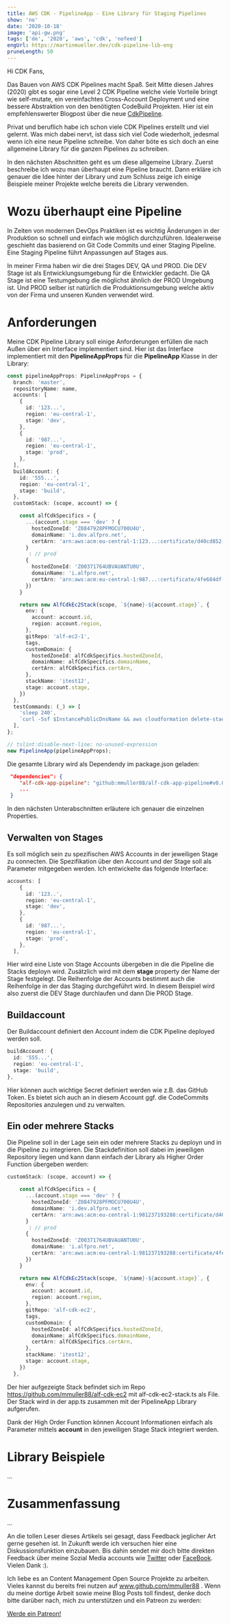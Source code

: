 ```yaml
---
title: AWS CDK - PipelineApp - Eine Library für Staging Pipelines
show: 'no'
date: '2020-10-18'
image: 'api-gw.png'
tags: ['de', '2020', 'aws', 'cdk', 'nofeed']
engUrl: https://martinmueller.dev/cdk-pipeline-lib-eng
pruneLength: 50
---
```


Hi CDK Fans,

Das Bauen von AWS CDK Pipelines macht Spaß. Seit Mitte diesen Jahres (2020) gibt es sogar eine Level 2 CDK Pipeline welche viele Vorteile bringt wie self-mutate, ein vereinfachtes Cross-Account Deployment und eine bessere Abstraktion von den benötigten CodeBuild Projekten. Hier ist ein empfehlenswerter Blogpost über die neue [CdkPipeline](https://aws.amazon.com/blogs/developer/cdk-pipelines-continuous-delivery-for-aws-cdk-applications/).

Privat und beruflich habe ich schon viele CDK Pipelines erstellt und viel gelernt. Was mich dabei nervt, ist dass sich viel Code wiederholt, jedesmal wenn ich eine neue Pipeline schreibe. Von daher böte es sich doch an eine allgemeine Library für die ganzen Pipelines zu schreiben.

In den nächsten Abschnitten geht es um diese allgemeine Library. Zuerst beschreibe ich wozu man überhaupt eine Pipeline braucht. Dann erkläre ich genauer die Idee hinter der Library und zum Schluss zeige ich einige Beispiele meiner Projekte welche bereits die Library verwenden.

# Wozu überhaupt eine Pipeline
In Zeiten von modernen DevOps Praktiken ist es wichtig Änderungen in der Produktion so schnell und einfach wie möglich durchzuführen. Idealerweise geschieht das basierend on Git Code Commits und einer Staging Pipeline. Eine Staging Pipeline führt Anpassungen auf Stages aus.

In meiner Firma haben wir die drei Stages DEV, QA und PROD. Die DEV Stage ist als Entwicklungsumgebung für die Entwickler gedacht. Die QA Stage ist eine Testumgebung die möglichst ähnlich der PROD Umgebung ist. Und PROD selber ist natürlich die Produktionsumgebung welche aktiv von der Firma und unseren Kunden verwendet wird.

# Anforderungen
Meine CDK Pipeline Library soll einige Anforderungen erfüllen die nach Außen über ein Interface implementiert sind. Hier ist das Interface implementiert mit den **PipelineAppProps** für die **PipelineApp** Klasse in der Library:

```TypeScript
const pipelineAppProps: PipelineAppProps = {
  branch: 'master',
  repositoryName: name,
  accounts: [
    {
      id: '123...',
      region: 'eu-central-1',
      stage: 'dev',
    },
    {
      id: '987...',
      region: 'eu-central-1',
      stage: 'prod',
    },
  ],
  buildAccount: {
    id: '555...',
    region: 'eu-central-1',
    stage: 'build',
  },
  customStack: (scope, account) => {

    const alfCdkSpecifics = {
      ...(account.stage === 'dev' ? {
        hostedZoneId: 'Z0847928PFMOCU700U4U',
        domainName: 'i.dev.alfpro.net',
        certArn: 'arn:aws:acm:eu-central-1:123...:certificate/d40cd852-5bbf-4c1d-9a18-2d96e5307b4c',
      }
       : // prod
      {
        hostedZoneId: 'Z00371764UBVAUANTU0U',
        domainName: 'i.alfpro.net',
        certArn: 'arn:aws:acm:eu-central-1:987...:certificate/4fe684df-36da-4516-bd01-7fcc22337dff',
      })
    }

    return new AlfCdkEc2Stack(scope, `${name}-${account.stage}`, {
      env: {
        account: account.id,
        region: account.region,
      },
      gitRepo: 'alf-ec2-1',
      tags,
      customDomain: {
        hostedZoneId: alfCdkSpecifics.hostedZoneId,
        domainName: alfCdkSpecifics.domainName,
        certArn: alfCdkSpecifics.certArn,
      },
      stackName: 'itest12',
      stage: account.stage,
    })
  },
  testCommands: (_) => [
    'sleep 240',
    `curl -Ssf $InstancePublicDnsName && aws cloudformation delete-stack --stack-name itest123 --region ${account.region}`,
  ],
};

// tslint:disable-next-line: no-unused-expression
new PipelineApp(pipelineAppProps);
```

Die gesamte Library wird als Dependendy im package.json geladen:
```JSON
 "dependencies": {
    "alf-cdk-app-pipeline": "github:mmuller88/alf-cdk-app-pipeline#v0.0.7",
    ...
 }
```
In den nächsten Unterabschnitten erläutere ich genauer die einzelnen Properties.

## Verwalten von Stages
Es soll möglich sein zu spezifischen AWS Accounts in der jeweiligen Stage zu connecten. Die Spezifikation über den Account und der Stage soll als Parameter mitgegeben werden. Ich entwickelte das folgende Interface:

```TypeScript
accounts: [
    {
      id: '123..',
      region: 'eu-central-1',
      stage: 'dev',
    },
    {
      id: '987...',
      region: 'eu-central-1',
      stage: 'prod',
    },
  ],
```

Hier wird eine Liste von Stage Accounts übergeben in die die Pipeline die Stacks deployn wird. Zusätzlich wird mit dem **stage** property der Name der Stage festgelegt. Die Reihenfolge der Accounts bestimmt auch die Reihenfolge in der das Staging durchgeführt wird. In diesem Beispiel wird also zuerst die DEV Stage durchlaufen und dann Die PROD Stage.

## Buildaccount
Der Buildaccount definiert den Account indem die CDK Pipeline deployed werden soll.

```TypeScript
buildAccount: {
  id: '555...',
  region: 'eu-central-1',
  stage: 'build',
},
```

Hier können auch wichtige Secret definiert werden wie z.B. das GitHub Token. Es bietet sich auch an in diesem Account ggf. die CodeCommits Repositories anzulegen und zu verwalten.

## Ein oder mehrere Stacks
Die Pipeline soll in der Lage sein ein oder mehrere Stacks zu deployn und in die Pipeline zu integrieren. Die Stackdefinition soll dabei im jeweiligen Repository liegen und kann dann einfach der Library als Higher Order Function übergeben werden:

```TypeScript
customStack: (scope, account) => {

    const alfCdkSpecifics = {
      ...(account.stage === 'dev' ? {
        hostedZoneId: 'Z0847928PFMOCU700U4U',
        domainName: 'i.dev.alfpro.net',
        certArn: 'arn:aws:acm:eu-central-1:981237193288:certificate/d40cd852-5bbf-4c1d-9a18-2d96e5307b4c',
      }
       : // prod
      {
        hostedZoneId: 'Z00371764UBVAUANTU0U',
        domainName: 'i.alfpro.net',
        certArn: 'arn:aws:acm:eu-central-1:981237193288:certificate/4fe684df-36da-4516-bd01-7fcc22337dff',
      })
    }

    return new AlfCdkEc2Stack(scope, `${name}-${account.stage}`, {
      env: {
        account: account.id,
        region: account.region,
      },
      gitRepo: 'alf-cdk-ec2',
      tags,
      customDomain: {
        hostedZoneId: alfCdkSpecifics.hostedZoneId,
        domainName: alfCdkSpecifics.domainName,
        certArn: alfCdkSpecifics.certArn,
      },
      stackName: 'itest12',
      stage: account.stage,
    })
  },
```

Der hier aufgezeigte Stack befindet sich im Repo https://github.com/mmuller88/alf-cdk-ec2 mit alf-cdk-ec2-stack.ts als File. Der Stack wird in der app.ts zusammen mit der PipelineApp Library aufgerufen. 

Dank der High Order Function können Account Informationen einfach als Parameter mittels **account** in den jeweiligen Stage Stack integriert werden.

# Library Beispiele
...

# Zusammenfassung
...

An die tollen Leser dieses Artikels sei gesagt, dass Feedback jeglicher Art gerne gesehen ist. In Zukunft werde ich versuchen hier eine Diskussionsfunktion einzubauen. Bis dahin sendet mir doch bitte direkten Feedback über meine Sozial Media accounts wie [Twitter](https://twitter.com/MartinMueller_) oder [FaceBook](https://www.facebook.com/martin.muller.10485). Vielen Dank :).

Ich liebe es an Content Management Open Source Projekte zu arbeiten. Vieles kannst du bereits frei nutzen auf www.github.com/mmuller88 . Wenn du meine dortige Arbeit sowie meine Blog Posts toll findest, denke doch bitte darüber nach, mich zu unterstützen und ein Patreon zu werden:

<a href="https://www.patreon.com/bePatron?u=29010217" data-patreon-widget-type="become-patron-button">Werde ein Patreon!</a><script async src="https://c6.patreon.com/becomePatronButton.bundle.js"></script>